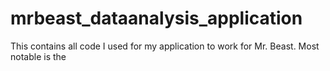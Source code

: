 # mrbeast_dataanalysis_application


This contains all code I used for my application to work for Mr. Beast. Most notable is the 
